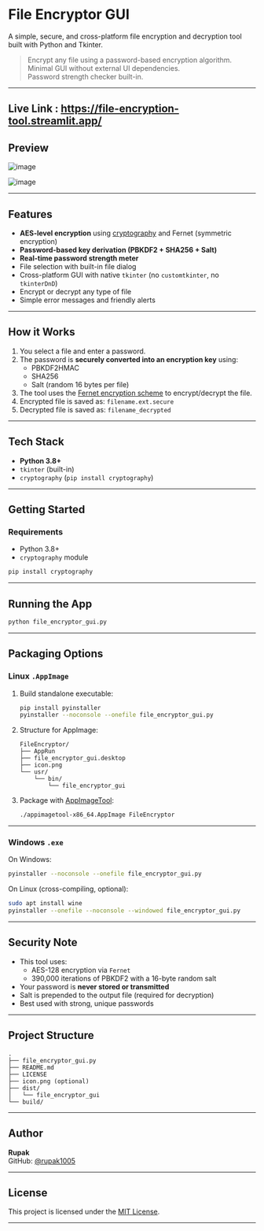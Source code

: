 #  File Encryptor GUI

A simple, secure, and cross-platform file encryption and decryption tool built with Python and Tkinter.

>  Encrypt any file using a password-based encryption algorithm.  
>  Minimal GUI without external UI dependencies.  
>  Password strength checker built-in.  

---



##  Live Link : https://file-encryption-tool.streamlit.app/


##  Preview

![image](https://github.com/user-attachments/assets/31768327-a925-454c-b761-56d859979108)


![image](https://github.com/user-attachments/assets/7faaee24-b850-487f-8c4e-6abeb6a2368e)


---

##  Features

-  **AES-level encryption** using [cryptography](https://cryptography.io/en/latest/) and Fernet (symmetric encryption)
-  **Password-based key derivation (PBKDF2 + SHA256 + Salt)**
-  **Real-time password strength meter**
-  File selection with built-in file dialog
-  Cross-platform GUI with native `tkinter` (no `customtkinter`, no `tkinterDnD`)
-  Encrypt or decrypt any type of file
-  Simple error messages and friendly alerts

---

##  How it Works

1. You select a file and enter a password.
2. The password is **securely converted into an encryption key** using:
   - PBKDF2HMAC
   - SHA256
   - Salt (random 16 bytes per file)
3. The tool uses the [Fernet encryption scheme](https://cryptography.io/en/latest/fernet/) to encrypt/decrypt the file.
4. Encrypted file is saved as: `filename.ext.secure`
5. Decrypted file is saved as: `filename_decrypted`

---

##  Tech Stack

- **Python 3.8+**
- `tkinter` (built-in)
- `cryptography` (`pip install cryptography`)

---

##  Getting Started

###  Requirements

- Python 3.8+
- `cryptography` module

```bash
pip install cryptography
```

---

##  Running the App

```bash
python file_encryptor_gui.py
```

---

##  Packaging Options

###  Linux `.AppImage`

1. Build standalone executable:
   ```bash
   pip install pyinstaller
   pyinstaller --noconsole --onefile file_encryptor_gui.py
   ```

2. Structure for AppImage:
   ```
   FileEncryptor/
   ├── AppRun
   ├── file_encryptor_gui.desktop
   ├── icon.png
   └── usr/
       └── bin/
           └── file_encryptor_gui
   ```

3. Package with [AppImageTool](https://github.com/AppImage/AppImageKit):
   ```bash
   ./appimagetool-x86_64.AppImage FileEncryptor
   ```

---

###  Windows `.exe`

On Windows:

```bash
pyinstaller --noconsole --onefile file_encryptor_gui.py
```

On Linux (cross-compiling, optional):

```bash
sudo apt install wine
pyinstaller --onefile --noconsole --windowed file_encryptor_gui.py
```

---

##  Security Note

- This tool uses:
  - AES-128 encryption via `Fernet`
  - 390,000 iterations of PBKDF2 with a 16-byte random salt
- Your password is **never stored or transmitted**
- Salt is prepended to the output file (required for decryption)
- Best used with strong, unique passwords

---

## Project Structure

```text
.
├── file_encryptor_gui.py
├── README.md
├── LICENSE
├── icon.png (optional)
├── dist/
│   └── file_encryptor_gui
└── build/
```

---

##  Author

**Rupak**  
 GitHub: [@rupak1005](https://github.com/rupak1005)

---

##  License

This project is licensed under the [MIT License](LICENSE).

---

